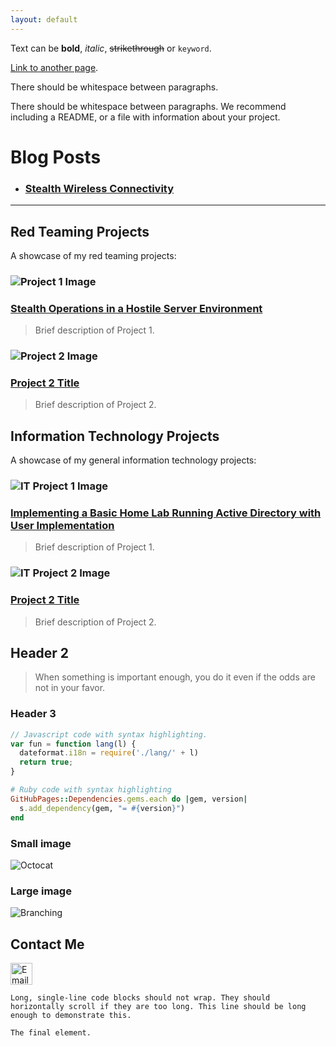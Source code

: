```yaml
---
layout: default
---
```


Text can be **bold**, _italic_, ~~strikethrough~~ or `keyword`.

[Link to another page](./another-page.html).

There should be whitespace between paragraphs.

There should be whitespace between paragraphs. We recommend including a README, or a file with information about your project.

# Blog Posts
*   ### [Stealth Wireless Connectivity](blogposts/NetHardwareObfuscation.md)

* * *

## Red Teaming Projects

A showcase of my red teaming projects:

### ![Project 1 Image](link_to_image)  
### [Stealth Operations in a Hostile Server Environment](redteam-projects/project1.md)  
> Brief description of Project 1.

### ![Project 2 Image](link_to_image)  
### [Project 2 Title](redteam-projects/project2.md)  
> Brief description of Project 2.

## Information Technology Projects

A showcase of my general information technology projects:

### ![IT Project 1 Image](link_to_image)  
### [Implementing a Basic Home Lab Running Active Directory with User Implementation](it-projects/project1.md)  
> Brief description of Project 1.

### ![IT Project 2 Image](link_to_image)  
### [Project 2 Title](it-projects/project2.md)  
> Brief description of Project 2.

## Header 2

> When something is important enough, you do it even if the odds are not in your favor.

### Header 3

```js
// Javascript code with syntax highlighting.
var fun = function lang(l) {
  dateformat.i18n = require('./lang/' + l)
  return true;
}
```

```ruby
# Ruby code with syntax highlighting
GitHubPages::Dependencies.gems.each do |gem, version|
  s.add_dependency(gem, "= #{version}")
end
```

### Small image

![Octocat](https://github.githubassets.com/images/icons/emoji/octocat.png)

### Large image

![Branching](https://guides.github.com/activities/hello-world/branching.png)

## Contact Me

<a href="mailto:melvin.estrada@tutamail.com">
    <img src="https://www.freepnglogos.com/uploads/email-logo-png-30.png" alt="Email Icon" style="width: 35px; height: auto;">
</a>


```
Long, single-line code blocks should not wrap. They should horizontally scroll if they are too long. This line should be long enough to demonstrate this.
```

```
The final element.
```
